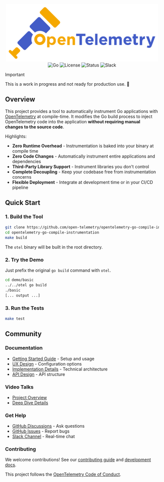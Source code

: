 <div align="center">
  <img src="./docs/assets/otel-logo.png" alt="OpenTelemetry Logo" width="500" />
  <br />
  <img src="https://img.shields.io/badge/Go-1.21%2B-4A90E2?style=flat&logo=go" alt="Go" />
  <img src="https://img.shields.io/badge/License-Apache%202.0-4A90E2?style=flat&logo=apache" alt="License" />
  <img src="https://img.shields.io/badge/Status-Development-FF6B35?style=flat&logo=github" alt="Status" />
  <img src="https://img.shields.io/badge/Slack-CNCF-FF6B35?style=flat&logo=slack" alt="Slack" />
</div>

> [!IMPORTANT]
> This is a work in progress and not ready for production use. 🚨

## Overview

This project provides a tool to automatically instrument Go applications with [OpenTelemetry](https://opentelemetry.io/) at compile-time.
It modifies the Go build process to inject OpenTelemetry code into the application **without requiring manual changes to the source code**.

Highlights:

- **Zero Runtime Overhead** - Instrumentation is baked into your binary at compile time
- **Zero Code Changes** - Automatically instrument entire applications and dependencies
- **Third-Party Library Support** - Instrument libraries you don't control
- **Complete Decoupling** - Keep your codebase free from instrumentation concerns
- **Flexible Deployment** - Integrate at development time or in your CI/CD pipeline

## Quick Start

### 1. Build the Tool

```bash
git clone https://github.com/open-telemetry/opentelemetry-go-compile-instrumentation.git
cd opentelemetry-go-compile-instrumentation
make build
```

The `otel` binary will be built in the root directory.

### 2. Try the Demo

Just prefix the original `go build` command with `otel`.

```bash
cd demo/basic
../../otel go build
./basic
[... output ...]
```

### 3. Run the Tests

```bash
make test
```

## Community

### Documentation

- [Getting Started Guide](./docs/getting-started.md) - Setup and usage
- [UX Design](./docs/ux-design.md) - Configuration options
- [Implementation Details](./docs/implementation.md) - Technical architecture
- [API Design](./docs/api-design-and-project-structure.md) - API structure

### Video Talks

- [Project Overview](https://www.youtube.com/watch?v=xEsVOhBdlZY)
- [Deep Dive Details](https://www.youtube.com/watch?v=8Rw-fVEjihw&list=PLDWZ5uzn69ewrYyHTNrXlrWVDjLiOX0Yb&index=19)

### Get Help

- [GitHub Discussions](https://github.com/open-telemetry/opentelemetry-go-compile-instrumentation/discussions) - Ask questions
- [GitHub Issues](https://github.com/open-telemetry/opentelemetry-go-compile-instrumentation/issues) - Report bugs
- [Slack Channel](https://cloud-native.slack.com/archives/C088D8GSSSF) - Real-time chat

### Contributing

We welcome contributions! See our [contributing guide](CONTRIBUTING.md) and [development docs](./docs/).

This project follows the [OpenTelemetry Code of Conduct](https://github.com/open-telemetry/community/blob/main/code-of-conduct.md).

